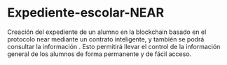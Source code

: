 # Expediente-escolar-NEAR
Creación del expediente de un alumno en la blockchain basado en el protocolo near mediante un contrato inteligente, y también se podrá consultar la información . Esto permitirá llevar el control de la información general de los alumnos de forma permanente y de fácil acceso.
